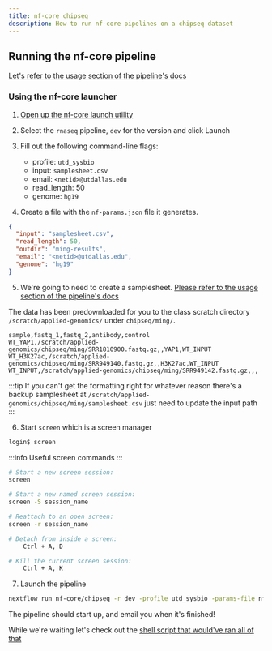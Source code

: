 ```yaml
---
title: nf-core chipseq
description: How to run nf-core pipelines on a chipseq dataset
---
```


## Running the nf-core pipeline

[Let's refer to the usage section of the pipeline's docs](https://nf-co.re/rnaseq/dev/usage)

### Using the nf-core launcher

1. [Open up the nf-core launch utility](https://nf-co.re/launch?)
2. Select the `rnaseq` pipeline, `dev` for the version and click Launch
3. Fill out the following command-line flags:

   - profile: `utd_sysbio`
   - input: `samplesheet.csv`
   - email: `<netid>@utdallas.edu`
   - read_length: 50
   - genome: `hg19`

4. Create a file with the `nf-params.json` file it generates.

```json title="nf-params.json"
{
  "input": "samplesheet.csv",
  "read_length": 50,
  "outdir": "ming-results",
  "email": "<netid>@utdallas.edu",
  "genome": "hg19"
}
```

5. We're going to need to create a samplesheet. [Please refer to the usage section of the pipeline's docs](https://nf-co.re/chipseq/dev/usage)

The data has been predownloaded for you to the class scratch directory
`/scratch/applied-genomics/` under `chipseq/ming/`.

```csv title="samplesheet.csv"
sample,fastq_1,fastq_2,antibody,control
WT_YAP1,/scratch/applied-genomics/chipseq/ming/SRR1810900.fastq.gz,,YAP1,WT_INPUT
WT_H3K27ac,/scratch/applied-genomics/chipseq/ming/SRR949140.fastq.gz,,H3K27ac,WT_INPUT
WT_INPUT,/scratch/applied-genomics/chipseq/ming/SRR949142.fastq.gz,,,
```

:::tip
If you can't get the formatting right for whatever reason there's a backup samplesheet at `/scratch/applied-genomics/chipseq/ming/samplesheet.csv` just need to update the input path
:::

6. Start `screen` which is a screen manager

```bash
login$ screen
```

:::info
Useful screen commands
:::

```bash
# Start a new screen session:
screen

# Start a new named screen session:
screen -S session_name

# Reattach to an open screen:
screen -r session_name

# Detach from inside a screen:
    Ctrl + A, D

# Kill the current screen session:
    Ctrl + A, K
```

7. Launch the pipeline

```bash
nextflow run nf-core/chipseq -r dev -profile utd_sysbio -params-file nf-params.json
```

The pipeline should start up, and email you when it's finished!

While we're waiting let's check out the [shell script that would've ran all of that](https://www.biostarhandbook.com/ming-tangs-guide-to-chip-seq-analysis.html#shell-script-comes-to-rescue)
